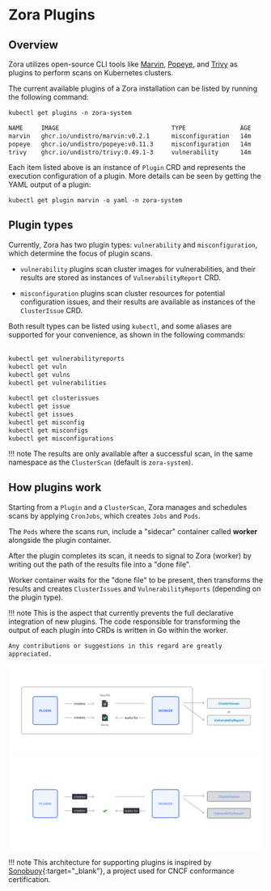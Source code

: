 # Zora Plugins

## Overview

Zora utilizes open-source CLI tools like
[Marvin](marvin.md),
[Popeye](popeye.md), 
and [Trivy](trivy.md) 
as plugins to perform scans on Kubernetes clusters.

The current available plugins of a Zora installation can be listed by running the following command:

```shell
kubectl get plugins -n zora-system
```
```
NAME     IMAGE                               TYPE               AGE
marvin   ghcr.io/undistro/marvin:v0.2.1      misconfiguration   14m
popeye   ghcr.io/undistro/popeye:v0.11.3     misconfiguration   14m
trivy    ghcr.io/undistro/trivy:0.49.1-3     vulnerability      14m
```

Each item listed above is an instance of `Plugin` CRD and represents the execution configuration of a plugin.
More details can be seen by getting the YAML output of a plugin: 

```shell
kubectl get plugin marvin -o yaml -n zora-system
```

## Plugin types

Currently, Zora has two plugin types: `vulnerability` and `misconfiguration`, 
which determine the focus of plugin scans.

- `vulnerability` plugins scan cluster images for vulnerabilities, 
  and their results are stored as instances of `VulnerabilityReport` CRD.

- `misconfiguration` plugins scan cluster resources for potential configuration issues, 
  and their results are available as instances of the `ClusterIssue` CRD.

Both result types can be listed using `kubectl`, and some aliases are supported for your convenience, 
as shown in the following commands:

```shell

kubectl get vulnerabilityreports
kubectl get vuln
kubectl get vulns
kubectl get vulnerabilities
```
```shell
kubectl get clusterissues
kubectl get issue
kubectl get issues
kubectl get misconfig
kubectl get misconfigs
kubectl get misconfigurations
```

!!! note
    The results are only available after a successful scan, in the same namespace as the `ClusterScan` (default is `zora-system`).

## How plugins work

Starting from a `Plugin` and a `ClusterScan`, Zora manages and schedules scans by applying `CronJobs`, which
creates `Jobs` and `Pods`.

The `Pods` where the scans run, include a "sidecar" container called **worker** alongside the plugin container.

After the plugin completes its scan, it needs to signal to Zora (worker) by writing out the path of the results file 
into a "done file".

Worker container waits for the "done file" to be present, 
then transforms the results and creates `ClusterIssues` and `VulnerabilityReports` (depending on the plugin type).

!!! note
    This is the aspect that currently prevents the full declarative integration of new plugins. 
    The code responsible for transforming the output of each plugin into CRDs is written in Go within the worker.

    Any contributions or suggestions in this regard are greatly appreciated.

![Zora plugin diagram](../assets/plugin-arch-light.png#only-light)
![Zora plugin diagram](../assets/plugin-arch-dark.png#only-dark)

!!! note
    This architecture for supporting plugins is inspired by [Sonobuoy](https://sonobuoy.io/){:target="_blank"}, 
    a project used for CNCF conformance certification.
